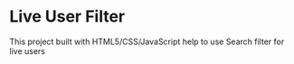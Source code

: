 # Live User Filter

This project built with HTML5/CSS/JavaScript help to use Search filter for live users 
